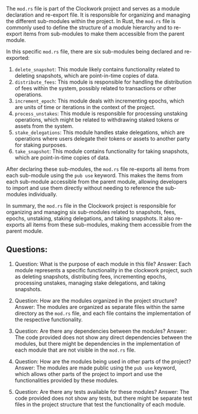 
The `mod.rs` file is part of the Clockwork project and serves as a module declaration and re-export file. It is responsible for organizing and managing the different sub-modules within the project. In Rust, the `mod.rs` file is commonly used to define the structure of a module hierarchy and to re-export items from sub-modules to make them accessible from the parent module.

In this specific `mod.rs` file, there are six sub-modules being declared and re-exported:

1. `delete_snapshot`: This module likely contains functionality related to deleting snapshots, which are point-in-time copies of data.
2. `distribute_fees`: This module is responsible for handling the distribution of fees within the system, possibly related to transactions or other operations.
3. `increment_epoch`: This module deals with incrementing epochs, which are units of time or iterations in the context of the project.
4. `process_unstakes`: This module is responsible for processing unstaking operations, which might be related to withdrawing staked tokens or assets from the system.
5. `stake_delegations`: This module handles stake delegations, which are operations where users delegate their tokens or assets to another party for staking purposes.
6. `take_snapshot`: This module contains functionality for taking snapshots, which are point-in-time copies of data.

After declaring these sub-modules, the `mod.rs` file re-exports all items from each sub-module using the `pub use` keyword. This makes the items from each sub-module accessible from the parent module, allowing developers to import and use them directly without needing to reference the sub-modules individually.

In summary, the `mod.rs` file in the Clockwork project is responsible for organizing and managing six sub-modules related to snapshots, fees, epochs, unstaking, staking delegations, and taking snapshots. It also re-exports all items from these sub-modules, making them accessible from the parent module.
## Questions: 
 1. Question: What is the purpose of each module in this file?
   Answer: Each module represents a specific functionality in the clockwork project, such as deleting snapshots, distributing fees, incrementing epochs, processing unstakes, managing stake delegations, and taking snapshots.

2. Question: How are the modules organized in the project structure?
   Answer: The modules are organized as separate files within the same directory as the `mod.rs` file, and each file contains the implementation of the respective functionality.

3. Question: Are there any dependencies between the modules?
   Answer: The code provided does not show any direct dependencies between the modules, but there might be dependencies in the implementation of each module that are not visible in the `mod.rs` file.

4. Question: How are the modules being used in other parts of the project?
   Answer: The modules are made public using the `pub use` keyword, which allows other parts of the project to import and use the functionalities provided by these modules.

5. Question: Are there any tests available for these modules?
   Answer: The code provided does not show any tests, but there might be separate test files in the project structure that test the functionality of each module.
    